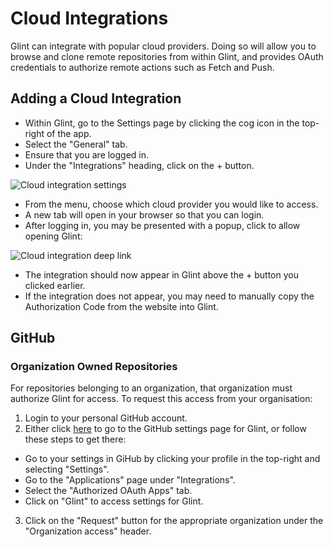 # Cloud Integrations
Glint can integrate with popular cloud providers. Doing so will allow you to browse and clone remote repositories from within Glint, and provides OAuth credentials to authorize remote actions such as Fetch and Push.

## Adding a Cloud Integration

* Within Glint, go to the Settings page by clicking the cog icon in the top-right of the app.
* Select the "General" tab.
* Ensure that you are logged in.
* Under the "Integrations" heading, click on the + button.

<img src="/assets/docs/cloud-integration-add.png" class="fit-image" alt="Cloud integration settings">

* From the menu, choose which cloud provider you would like to access.
* A new tab will open in your browser so that you can login.
* After logging in, you may be presented with a popup, click to allow opening Glint:

<img src="/assets/docs/cloud-integration-deep-link.png" class="fit-image" alt="Cloud integration deep link">

* The integration should now appear in Glint above the + button you clicked earlier.
* If the integration does not appear, you may need to manually copy the Authorization Code from the website into Glint.

## GitHub

### Organization Owned Repositories
For repositories belonging to an organization, that organization must authorize Glint for access. To request this access from your organisation:
1. Login to your personal GitHub account.
2. Either click <a href="https://github.com/settings/connections/applications/57f2729610ec48a1d787" target="_blank">here</a> to go to the GitHub settings page for Glint, or follow these steps to get there:
  * Go to your settings in GiHub by clicking your profile in the top-right and selecting "Settings".
  * Go to the "Applications" page under "Integrations".
  * Select the "Authorized OAuth Apps" tab.
  * Click on "Glint" to access settings for Glint.
3. Click on the "Request" button for the appropriate organization under the "Organization access" header.

<!--
TODO:
## GitLab

## Bitbucket
-->
